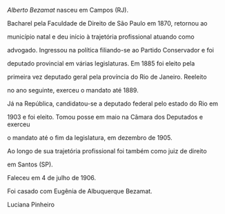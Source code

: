 

*Alberto Bezamat* nasceu em Campos (RJ).



Bacharel pela Faculdade de Direito de São Paulo em 1870, retornou ao

município natal e deu início à trajetória profissional atuando como

advogado. Ingressou na política filiando-se ao Partido Conservador e foi

deputado provincial em várias legislaturas. Em 1885 foi eleito pela

primeira vez deputado geral pela província do Rio de Janeiro. Reeleito

no ano seguinte, exerceu o mandato até 1889.



Já na República, candidatou-se a deputado federal pelo estado do Rio em

1903 e foi eleito. Tomou posse em maio na Câmara dos Deputados e exerceu

o mandato até o fim da legislatura, em dezembro de 1905.



Ao longo de sua trajetória profissional foi também como juiz de direito

em Santos (SP).



Faleceu em 4 de julho de 1906.



Foi casado com Eugênia de Albuquerque Bezamat.



Luciana Pinheiro




